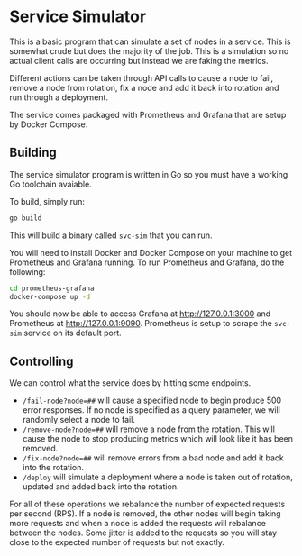 # Service Simulator

This is a basic program that can simulate a set of nodes in a service. This is somewhat crude but does the majority of the job. This is a simulation so no actual client calls are occurring but instead we are faking the metrics.

Different actions can be taken through API calls to cause a node to fail, remove a node from rotation, fix a node and add it back into rotation and run through a deployment.

The service comes packaged with Prometheus and Grafana that are setup by Docker Compose.

## Building

The service simulator program is written in Go so you must have a working Go toolchain avaiable.

To build, simply run:

```bash
go build
```

This will build a binary called `svc-sim` that you can run.

You will need to install Docker and Docker Compose on your machine to get Prometheus and Grafana running. To run Prometheus and Grafana, do the following:

```bash
cd prometheus-grafana
docker-compose up -d
```

You should now be able to access Grafana at http://127.0.0.1:3000 and Prometheus at http://127.0.0.1:9090. Prometheus is setup to scrape the `svc-sim` service on its default port.

## Controlling

We can control what the service does by hitting some endpoints.

* `/fail-node?node=##` will cause a specified node to begin produce 500 error responses. If no node is specified as a query parameter, we will randomly select a node to fail.
* `/remove-node?node=##` will remove a node from the rotation. This will cause the node to stop producing metrics which will look like it has been removed.
* `/fix-node?node=##` will remove errors from a bad node and add it back into the rotation.
* `/deploy` will simulate a deployment where a node is taken out of rotation, updated and added back into the rotation.

For all of these operations we rebalance the number of expected requests per second (RPS). If a node is removed, the other nodes will begin taking more requests and when a node is added the requests will rebalance between the nodes. Some jitter is added to the requests so you will stay close to the expected number of requests but not exactly.